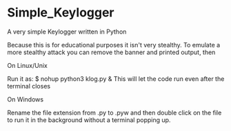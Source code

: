 # Simple_Keylogger

A very simple Keylogger written in Python

Because this is for educational purposes it isn't very stealthy.
To emulate a more stealthy attack you can remove the banner and printed output, then

On Linux/Unix

Run it as:   $ nohup python3 klog.py &
This will let the code run even after the terminal closes

On Windows

Rename the file extension from .py to .pyw and then double click on the file to run it in the background without a terminal popping up. 


